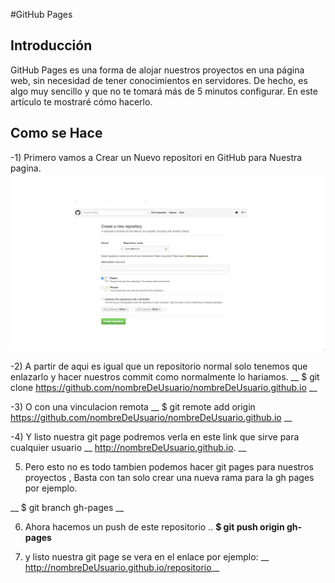 #GitHub Pages

## Introducción

GitHub Pages es una forma de alojar nuestros proyectos en una página web, 
sin necesidad de tener conocimientos en servidores. De hecho, es algo muy sencillo 
y que no te tomará más de 5 minutos configurar. En este artículo te mostraré cómo hacerlo.

## Como se Hace

-1) Primero vamos a Crear un Nuevo repositori en GitHub para Nuestra pagina.
![RepositoriGit](/../images/gitpag1.png)

-2) A partir de aqui es igual que un repositorio normal solo tenemos que enlazarlo y hacer nuestros commit
como normalmente lo hariamos. 
__ $ git clone https://github.com/nombreDeUsuario/nombreDeUsuario.github.io __

-3) O con una vinculacion remota
__ $ git remote add origin https://github.com/nombreDeUsuario/nombreDeUsuario.github.io __


-4) Y listo nuestra git page podremos verla en este link que sirve para cualquier usuario
__ http://nombreDeUsuario.github.io. __

5) Pero esto no es todo tambien podemos hacer git pages para nuestros proyectos , Basta con tan solo
crear una nueva rama para la gh pages por ejemplo.

__ $ git branch gh-pages __

6) Ahora hacemos un push de este repositorio ..
__$ git push origin gh-pages__

7) y listo nuestra git page se vera en el enlace por ejemplo:
__ http://nombreDeUsuario.github.io/repositorio__
